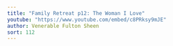 ```yaml
---
title: "Family Retreat p12: The Woman I Love"
youtube: "https://www.youtube.com/embed/c8PRksy9mJE"
author: Venerable Fulton Sheen
sort: 112
---
```

